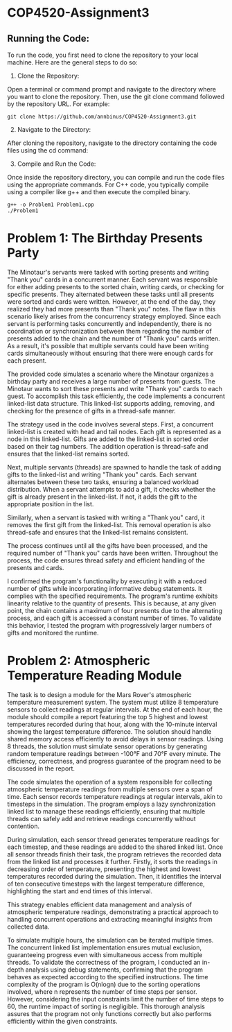 # COP4520-Assignment3


## Running the Code:

To run the code, you first need to clone the repository to your local machine. Here are the general steps to do so:

1. Clone the Repository:

Open a terminal or command prompt and navigate to the directory where you want to clone the repository. Then, use the git clone command followed by the repository URL. For example:

```
git clone https://github.com/annbinus/COP4520-Assignment3.git
```

2. Navigate to the Directory:

After cloning the repository, navigate to the directory containing the code files using the cd command:

3. Compile and Run the Code:

Once inside the repository directory, you can compile and run the code files using the appropriate commands. For C++ code, you typically compile using a compiler like g++ and then execute the compiled binary.

```
g++ -o Problem1 Problem1.cpp
./Problem1
```


# Problem 1: The Birthday Presents Party

The Minotaur's servants were tasked with sorting presents and writing "Thank you" cards in a concurrent manner. Each servant was responsible for either adding presents to the sorted chain, writing cards, or checking for specific presents. They alternated between these tasks until all presents were sorted and cards were written. However, at the end of the day, they realized they had more presents than "Thank you" notes. The flaw in this scenario likely arises from the concurrency strategy employed. Since each servant is performing tasks concurrently and independently, there is no coordination or synchronization between them regarding the number of presents added to the chain and the number of "Thank you" cards written. As a result, it's possible that multiple servants could have been writing cards simultaneously without ensuring that there were enough cards for each present.


The provided code simulates a scenario where the Minotaur organizes a birthday party and receives a large number of presents from guests. The Minotaur wants to sort these presents and write "Thank you" cards to each guest. To accomplish this task efficiently, the code implements a concurrent linked-list data structure. This linked-list supports adding, removing, and checking for the presence of gifts in a thread-safe manner.

The strategy used in the code involves several steps. First, a concurrent linked-list is created with head and tail nodes. Each gift is represented as a node in this linked-list. Gifts are added to the linked-list in sorted order based on their tag numbers. The addition operation is thread-safe and ensures that the linked-list remains sorted.

Next, multiple servants (threads) are spawned to handle the task of adding gifts to the linked-list and writing "Thank you" cards. Each servant alternates between these two tasks, ensuring a balanced workload distribution. When a servant attempts to add a gift, it checks whether the gift is already present in the linked-list. If not, it adds the gift to the appropriate position in the list.

Similarly, when a servant is tasked with writing a "Thank you" card, it removes the first gift from the linked-list. This removal operation is also thread-safe and ensures that the linked-list remains consistent.

The process continues until all the gifts have been processed, and the required number of "Thank you" cards have been written. Throughout the process, the code ensures thread safety and efficient handling of the presents and cards.

I confirmed the program's functionality by executing it with a reduced number of gifts while incorporating informative debug statements. It complies with the specified requirements. The program's runtime exhibits linearity relative to the quantity of presents. This is because, at any given point, the chain contains a maximum of four presents due to the alternating process, and each gift is accessed a constant number of times. To validate this behavior, I tested the program with progressively larger numbers of gifts and monitored the runtime.


# Problem 2: Atmospheric Temperature Reading Module

The task is to design a module for the Mars Rover's atmospheric temperature measurement system. The system must utilize 8 temperature sensors to collect readings at regular intervals. At the end of each hour, the module should compile a report featuring the top 5 highest and lowest temperatures recorded during that hour, along with the 10-minute interval showing the largest temperature difference. The solution should handle shared memory access efficiently to avoid delays in sensor readings. Using 8 threads, the solution must simulate sensor operations by generating random temperature readings between -100°F and 70°F every minute. The efficiency, correctness, and progress guarantee of the program need to be discussed in the report.

The code simulates the operation of a system responsible for collecting atmospheric temperature readings from multiple sensors over a span of time. Each sensor records temperature readings at regular intervals, akin to timesteps in the simulation. The program employs a lazy synchronization linked list to manage these readings efficiently, ensuring that multiple threads can safely add and retrieve readings concurrently without contention.

During simulation, each sensor thread generates temperature readings for each timestep, and these readings are added to the shared linked list. Once all sensor threads finish their task, the program retrieves the recorded data from the linked list and processes it further. Firstly, it sorts the readings in decreasing order of temperature, presenting the highest and lowest temperatures recorded during the simulation. Then, it identifies the interval of ten consecutive timesteps with the largest temperature difference, highlighting the start and end times of this interval.

This strategy enables efficient data management and analysis of atmospheric temperature readings, demonstrating a practical approach to handling concurrent operations and extracting meaningful insights from collected data.

To simulate multiple hours, the simulation can be iterated multiple times. The concurrent linked list implementation ensures mutual exclusion, guaranteeing progress even with simultaneous access from multiple threads. To validate the correctness of the program, I conducted an in-depth analysis using debug statements, confirming that the program behaves as expected according to the specified instructions. The time complexity of the program is O(nlogn) due to the sorting operations involved, where n represents the number of time steps per sensor. However, considering the input constraints limit the number of time steps to 60, the runtime impact of sorting is negligible. This thorough analysis assures that the program not only functions correctly but also performs efficiently within the given constraints.
